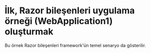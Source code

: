 # <a name="build-your-first-razor-components-app-sample-webapplication1"></a>İlk, Razor bileşenleri uygulama örneği (WebApplication1) oluşturmak

Bu örnek Razor bileşenleri framework'ün temel senaryo da gösterilir.
